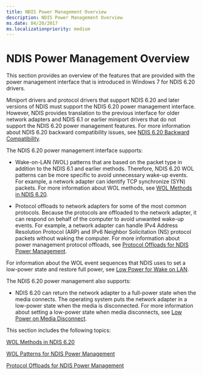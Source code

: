 ```yaml
---
title: NDIS Power Management Overview
description: NDIS Power Management Overview
ms.date: 04/20/2017
ms.localizationpriority: medium
---
```


# NDIS Power Management Overview





This section provides an overview of the features that are provided with the power management interface that is introduced in Windows 7 for NDIS 6.20 drivers.

Miniport drivers and protocol drivers that support NDIS 6.20 and later versions of NDIS must support the NDIS 6.20 power management interface. However, NDIS provides translation to the previous interface for older network adapters and NDIS 6.1 or earlier miniport drivers that do not support the NDIS 6.20 power management features. For more information about NDIS 6.20 backward compatibility issues, see [NDIS 6.20 Backward Compatibility](ndis-6-20-backward-compatibility.md).

The NDIS 6.20 power management interface supports:

-   Wake-on-LAN (WOL) patterns that are based on the packet type in addition to the NDIS 6.1 and earlier methods. Therefore, NDIS 6.20 WOL patterns can be more specific to avoid unnecessary wake-up events. For example, a network adapter can identify TCP synchronize (SYN) packets. For more information about WOL methods, see [WOL Methods in NDIS 6.20](wol-methods-in-ndis-6-20.md).

-   Protocol offloads to network adapters for some of the most common protocols. Because the protocols are offloaded to the network adapter, it can respond on behalf of the computer to avoid unwanted wake-up events. For example, a network adapter can handle IPv4 Address Resolution Protocol (ARP) and IPv6 Neighbor Solicitation (NS) protocol packets without waking the computer. For more information about power management protocol offloads, see [Protocol Offloads for NDIS Power Management](protocol-offloads-for-ndis-power-management.md).

For information about the WOL event sequences that NDIS uses to set a low-power state and restore full power, see [Low Power for Wake on LAN](low-power-for-wake-on-lan.md).

The NDIS 6.20 power management also supports:

-   NDIS 6.20 can return the network adapter to a full-power state when the media connects. The operating system puts the network adapter in a low-power state when the media is disconnected. For more information about setting a low-power state when media disconnects, see [Low Power on Media Disconnect](low-power-on-media-disconnect.md).

This section includes the following topics:

[WOL Methods in NDIS 6.20](wol-methods-in-ndis-6-20.md)

[WOL Patterns for NDIS Power Management](wol-patterns-for-ndis-power-management.md)

[Protocol Offloads for NDIS Power Management](protocol-offloads-for-ndis-power-management.md)

 

 





